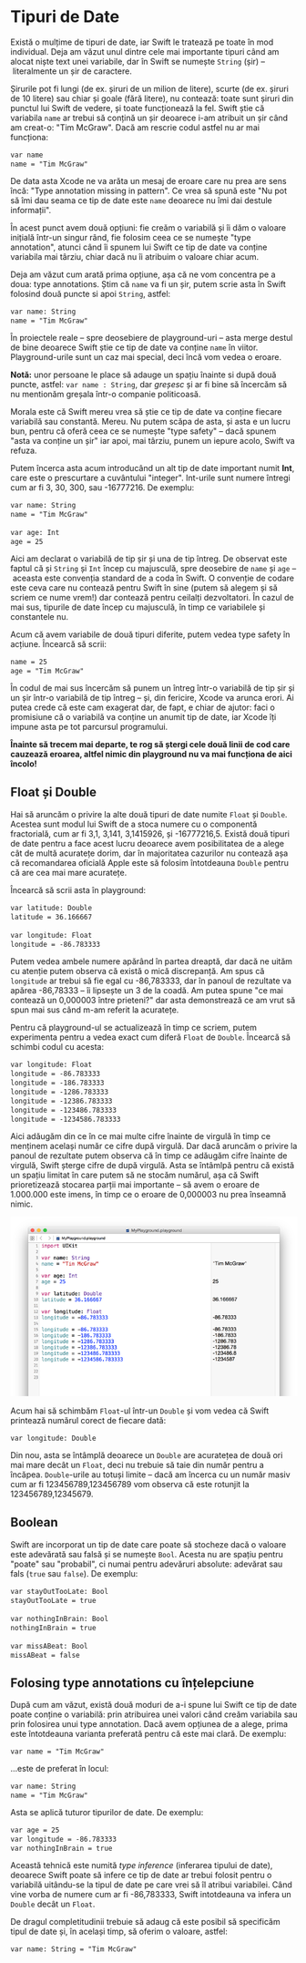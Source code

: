 # Tipuri de Date

Există o mulțime de tipuri de date, iar Swift le tratează pe toate în mod individual. Deja am văzut unul dintre cele mai importante tipuri când am alocat niște text unei variabile, dar în Swift se numește `String` (șir) – literalmente un șir de caractere.

Șirurile pot fi lungi (de ex. șiruri de un milion de litere), scurte (de ex. șiruri de 10 litere) sau chiar și goale (fără litere), nu contează: toate sunt șiruri din punctul lui Swift de vedere, și toate funcționează la fel. Swift știe că variabila `name` ar trebui să conțină un șir deoarece i-am atribuit un șir când am creat-o: "Tim McGraw". Dacă am rescrie codul astfel nu ar mai funcționa:

    var name
    name = "Tim McGraw"

De data asta Xcode ne va arăta un mesaj de eroare care nu prea are sens încă: "Type annotation missing in pattern". Ce vrea să spună este "Nu pot să îmi dau seama ce tip de date este `name` deoarece nu îmi dai destule informații".

În acest punct avem două opțiuni: fie creăm o variabilă și îi dăm o valoare inițială într-un singur rând, fie folosim ceea ce se numește "type annotation", atunci când îi spunem lui Swift ce tip de date va conține variabila mai târziu, chiar dacă nu îi atribuim o valoare chiar acum. 

Deja am văzut cum arată prima opțiune, așa că ne vom concentra pe a doua: type annotations. Știm că `name` va fi un șir, putem scrie asta în Swift folosind două puncte si apoi `String`, astfel:

    var name: String
    name = "Tim McGraw"

În proiectele reale – spre deosebiere de playground-uri – asta merge destul de bine deoarece Swift știe ce tip de date va conține `name` în viitor. Playground-urile sunt un caz mai special, deci încă vom vedea o eroare.

**Notă:** unor persoane le place să adauge un spațiu înainte si după două puncte, astfel: `var name : String`, dar *greșesc* și ar fi bine să încercăm să nu mentionăm greșala într-o companie politicoasă.

Morala este că Swift mereu vrea să știe ce tip de date va conține fiecare variabilă sau constantă. Mereu. Nu putem scăpa de asta, și asta e un lucru bun, pentru că oferă ceea ce se numește "type safety" – dacă spunem "asta va conține un șir" iar apoi, mai târziu, punem un iepure acolo, Swift va refuza.

Putem încerca asta acum introducând un alt tip de date important numit **Int**, care este o prescurtare a cuvântului "integer". Int-urile sunt numere întregi cum ar fi 3, 30, 300, sau -16777216. De exemplu:

    var name: String
    name = "Tim McGraw"

    var age: Int
    age = 25

Aici am declarat o variabilă de tip șir și una de tip întreg. De observat este faptul că și `String` și `Int` încep cu majusculă, spre deosebire de `name` și `age` – aceasta este convenția standard de a coda în Swift. O convenție de codare este ceva care nu contează pentru Swift în sine (putem să alegem și să scriem ce nume vrem!) dar contează pentru ceilalți dezvoltatori. În cazul de mai sus, tipurile de date încep cu majusculă, în timp ce variabilele și constantele nu.

Acum că avem variabile de două tipuri diferite, putem vedea type safety în acțiune. Încearcă să scrii:

    name = 25
    age = "Tim McGraw"

În codul de mai sus încercăm să punem un întreg într-o variabilă de tip șir și un șir într-o variabilă de tip întreg – și, din fericire, Xcode va arunca erori. Ai putea crede că este cam exagerat dar, de fapt, e chiar de ajutor: faci o promisiune că o variabilă va conține un anumit tip de date, iar Xcode îți impune asta pe tot parcursul programului.

**Înainte să trecem mai departe, te rog să ștergi cele două linii de cod care cauzează eroarea, altfel nimic din playground nu va mai funcționa de aici încolo!**


## Float și Double

Hai să aruncăm o privire la alte două tipuri de date numite `Float` și `Double`. Acestea sunt modul lui Swift de a stoca numere cu o componentă fractorială, cum ar fi 3,1, 3,141, 3,1415926, și -16777216,5. Există două tipuri de date pentru a face acest lucru deoarece avem posibilitatea de a alege cât de multă acuratețe dorim, dar în majoritatea cazurilor nu contează așa că recomandarea oficială Apple este să folosim întotdeauna `Double` pentru că are cea mai mare acuratețe.

Încearcă să scrii asta în playground:

    var latitude: Double
    latitude = 36.166667

    var longitude: Float
    longitude = -86.783333

Putem vedea ambele numere apărând în partea dreaptă, dar dacă ne uităm cu atenție putem observa că există o mică discrepanță. Am spus că `longitude` ar trebui să fie egal cu -86,783333, dar în panoul de rezultate va apărea -86,78333 – îi lipsește un 3 de la coadă. Am putea spune "ce mai contează un 0,000003 între prieteni?" dar asta demonstrează ce am vrut să spun mai sus când m-am referit la acuratețe.

Pentru că playground-ul se actualizează în timp ce scriem, putem experimenta pentru a vedea exact cum diferă `Float` de `Double`. Încearcă să schimbi codul cu acesta:

    var longitude: Float
    longitude = -86.783333
    longitude = -186.783333
    longitude = -1286.783333
    longitude = -12386.783333
    longitude = -123486.783333
    longitude = -1234586.783333

Aici adăugăm din ce în ce mai multe cifre înainte de virgulă în timp ce menținem același număr ce cifre după virgulă. Dar dacă aruncăm o privire la panoul de rezultate putem observa că în timp ce adăugăm cifre înainte de virgulă, Swift șterge cifre de după virgulă. Asta se întâmlpă pentru că există un spațiu limitat în care putem să ne stocăm numărul, așa că Swift prioretizează stocarea parții mai importante – să avem o eroare de 1.000.000 este imens, în timp ce o eroare de 0,000003 nu prea înseamnă nimic.

![În Swift un Float are o capacitate mult mai mică decât un Double, așa că e bine să folosim Double pe cât posibil.](0-4.png)

Acum hai să schimbăm `Float`-ul într-un `Double` și vom vedea că Swift printează numărul corect de fiecare dată:

    var longitude: Double

Din nou, asta se întâmplă deoarece un `Double` are acuratețea de două ori mai mare decât un `Float`, deci nu trebuie să taie din număr pentru a încăpea. `Double`-urile au totuși limite – dacă am încerca cu un număr masiv cum ar fi 123456789,123456789 vom observa că este rotunjit la 123456789,12345679.


## Boolean

Swift are incorporat un tip de date care poate să stocheze dacă o valoare este adevărată sau falsă și se numește `Bool`. Acesta nu are spațiu pentru "poate" sau "probabil", ci numai pentru adevăruri absolute: adevărat sau fals (`true` sau `false`). De exemplu:

    var stayOutTooLate: Bool
    stayOutTooLate = true

    var nothingInBrain: Bool
    nothingInBrain = true

    var missABeat: Bool
    missABeat = false


## Folosing type annotations cu înțelepciune

După cum am văzut, există două moduri de a-i spune lui Swift ce tip de date poate conține o variabilă: prin atribuirea unei valori când creăm variabila sau prin folosirea unui type annotation. Dacă avem opțiunea de a alege, prima este întotdeauna varianta preferată pentru că este mai clară. De exemplu: 

    var name = "Tim McGraw"

…este de preferat în locul:

    var name: String
    name = "Tim McGraw"

Asta se aplică tuturor tipurilor de date. De exemplu:

    var age = 25
    var longitude = -86.783333
    var nothingInBrain = true

Această tehnică este numită *type inference* (inferarea tipului de date), deoarece Swift poate să infere ce tip de date ar trebui folosit pentru o variabilă uitându-se la tipul de date pe care vrei să îl atribui variabilei. Când vine vorba de numere cum ar fi -86,783333, Swift intotdeauna va infera un `Double` decât un `Float`.

De dragul completitudinii trebuie să adaug că este posibil să specificăm tipul de date și, în același timp, să oferim o valoare, astfel:

    var name: String = "Tim McGraw"

